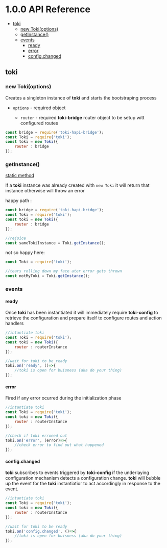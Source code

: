 # 1.0.0 API Reference

<!-- START doctoc generated TOC please keep comment here to allow auto update -->
<!-- DON'T EDIT THIS SECTION, INSTEAD RE-RUN doctoc TO UPDATE -->


- [toki](#toki)
  - [new Toki(options)](#new-tokioptions)
  - [getInstance()](#getinstance)
  - [events](#events)
    - [ready](#ready)
    - [error](#error)
    - [config.changed](#configchanged)

<!-- END doctoc generated TOC please keep comment here to allow auto update -->

## toki


### new Toki(options)

Creates a singleton instance of __toki__ and starts the bootstraping process

- `options` - required object

    - `router` - required __toki-bridge__ router object to be setup witt configured routes


```javascript
const bridge = require('toki-hapi-bridge');
const Toki = require('toki');
const toki = new Toki({
    router : bridge
});
```

### getInstance()
[static method](https://developer.mozilla.org/en-US/docs/Web/JavaScript/Reference/Classes/static)

If a __toki__ instance was already created with `new Toki` it will return that instance otherwise will throw an error

happy path : 

```javascript
const bridge = require('toki-hapi-bridge');
const Toki = require('toki');
const toki = new Toki({
    router : bridge
});

//rejoice
const sameTokiInstance = Toki.getInstance();

```

not so happy here:

```javascript
const Toki = require('toki');

//tears rolling down my face ater error gets thrown
const notMyToki = Toki.getInstance();

```


### events

#### ready

Once __toki__ has been instantiated it will immediately require __toki-config__ to retrieve the configuration and prepare itself to configure routes and action handlers

```Javascript
//intantiate toki
const Toki = require('toki');
const toki = new Toki({
    router : routerInstance
});

//wait for toki to be ready
toki.on('ready', ()=>{
    //toki is open for buisness (aka do your thing)    
});

```

#### error

Fired if any error ocurred during the initialization phase 

```Javascript
//intantiate toki
const Toki = require('toki');
const toki = new Toki({
    router : routerInstance
});

//check if toki erroeed out
toki.on('error', (error)=>{
    //check error to find out what happened    
});

```

#### config.changed

__toki__ subscribes to events triggered by __toki-config__ if the underlaying configuration mechanism detects a configuration change. __toki__ will bubble up the event for the __toki__ instantiatior to act accordingly in response to the event. 

```Javascript
//intantiate toki
const Toki = require('toki');
const toki = new Toki({
    router : routerInstance
});

//wait for toki to be ready
toki.on('config.changed', ()=>{
    //toki is open for buisness (aka do your thing)    
});

```
